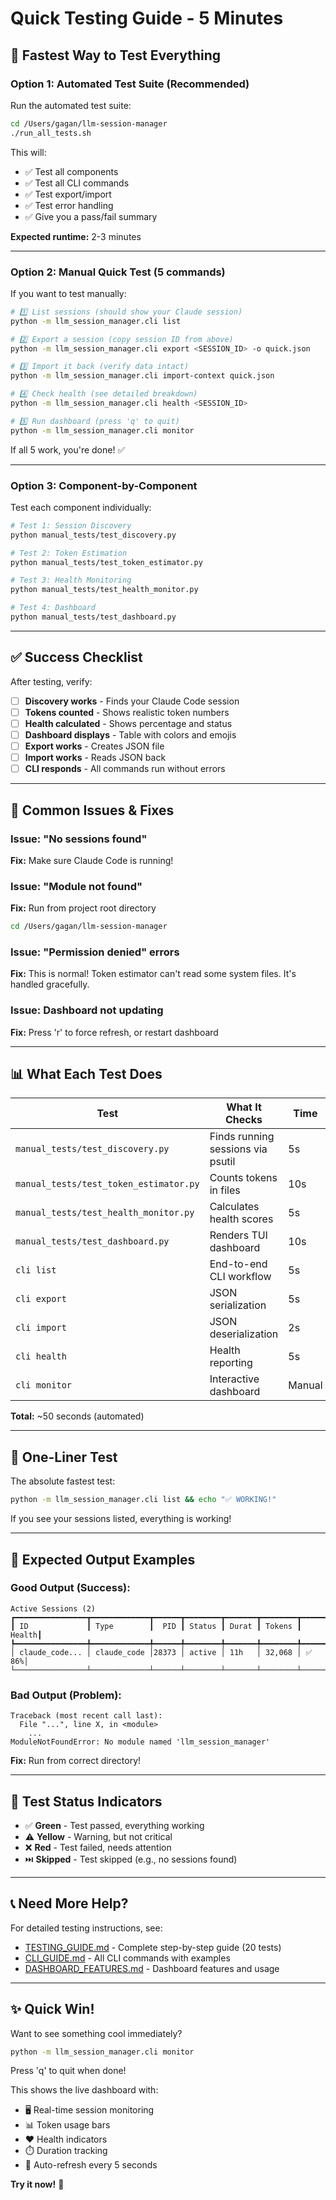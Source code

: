 # Quick Testing Guide - 5 Minutes

## 🚀 Fastest Way to Test Everything

### **Option 1: Automated Test Suite (Recommended)**

Run the automated test suite:

```bash
cd /Users/gagan/llm-session-manager
./run_all_tests.sh
```

This will:
- ✅ Test all components
- ✅ Test all CLI commands
- ✅ Test export/import
- ✅ Test error handling
- ✅ Give you a pass/fail summary

**Expected runtime:** 2-3 minutes

---

### **Option 2: Manual Quick Test (5 commands)**

If you want to test manually:

```bash
# 1️⃣ List sessions (should show your Claude session)
python -m llm_session_manager.cli list

# 2️⃣ Export a session (copy session ID from above)
python -m llm_session_manager.cli export <SESSION_ID> -o quick.json

# 3️⃣ Import it back (verify data intact)
python -m llm_session_manager.cli import-context quick.json

# 4️⃣ Check health (see detailed breakdown)
python -m llm_session_manager.cli health <SESSION_ID>

# 5️⃣ Run dashboard (press 'q' to quit)
python -m llm_session_manager.cli monitor
```

If all 5 work, you're done! ✅

---

### **Option 3: Component-by-Component**

Test each component individually:

```bash
# Test 1: Session Discovery
python manual_tests/test_discovery.py

# Test 2: Token Estimation
python manual_tests/test_token_estimator.py

# Test 3: Health Monitoring
python manual_tests/test_health_monitor.py

# Test 4: Dashboard
python manual_tests/test_dashboard.py
```

---

## ✅ Success Checklist

After testing, verify:

- [ ] **Discovery works** - Finds your Claude Code session
- [ ] **Tokens counted** - Shows realistic token numbers
- [ ] **Health calculated** - Shows percentage and status
- [ ] **Dashboard displays** - Table with colors and emojis
- [ ] **Export works** - Creates JSON file
- [ ] **Import works** - Reads JSON back
- [ ] **CLI responds** - All commands run without errors

---

## 🐛 Common Issues & Fixes

### Issue: "No sessions found"
**Fix:** Make sure Claude Code is running!

### Issue: "Module not found"
**Fix:** Run from project root directory
```bash
cd /Users/gagan/llm-session-manager
```

### Issue: "Permission denied" errors
**Fix:** This is normal! Token estimator can't read some system files. It's handled gracefully.

### Issue: Dashboard not updating
**Fix:** Press 'r' to force refresh, or restart dashboard

---

## 📊 What Each Test Does

| Test | What It Checks | Time |
|------|----------------|------|
| `manual_tests/test_discovery.py` | Finds running sessions via psutil | 5s |
| `manual_tests/test_token_estimator.py` | Counts tokens in files | 10s |
| `manual_tests/test_health_monitor.py` | Calculates health scores | 5s |
| `manual_tests/test_dashboard.py` | Renders TUI dashboard | 10s |
| `cli list` | End-to-end CLI workflow | 5s |
| `cli export` | JSON serialization | 5s |
| `cli import` | JSON deserialization | 2s |
| `cli health` | Health reporting | 5s |
| `cli monitor` | Interactive dashboard | Manual |

**Total:** ~50 seconds (automated)

---

## 🎯 One-Liner Test

The absolute fastest test:

```bash
python -m llm_session_manager.cli list && echo "✅ WORKING!"
```

If you see your sessions listed, everything is working!

---

## 📝 Expected Output Examples

### **Good Output (Success):**
```
Active Sessions (2)
┏━━━━━━━━━━━━━━━━┳━━━━━━━━━━━━━┳━━━━━━┳━━━━━━━━┳━━━━━━━┳━━━━━━━━┳━━━━━━━┓
┃ ID             ┃ Type        ┃  PID ┃ Status ┃ Durat ┃ Tokens ┃ Health┃
┡━━━━━━━━━━━━━━━━╇━━━━━━━━━━━━━╇━━━━━━╇━━━━━━━━╇━━━━━━━╇━━━━━━━━╇━━━━━━━┩
│ claude_code... │ claude_code │28373 │ active │ 11h   │ 32,068 │ ✅ 86%│
└────────────────┴─────────────┴──────┴────────┴───────┴────────┴───────┘
```

### **Bad Output (Problem):**
```
Traceback (most recent call last):
  File "...", line X, in <module>
    ...
ModuleNotFoundError: No module named 'llm_session_manager'
```

**Fix:** Run from correct directory!

---

## 🚦 Test Status Indicators

- ✅ **Green** - Test passed, everything working
- ⚠️ **Yellow** - Warning, but not critical
- ❌ **Red** - Test failed, needs attention
- ⏭️ **Skipped** - Test skipped (e.g., no sessions found)

---

## 📞 Need More Help?

For detailed testing instructions, see:
- [TESTING_GUIDE.md](TESTING_GUIDE.md) - Complete step-by-step guide (20 tests)
- [CLI_GUIDE.md](CLI_GUIDE.md) - All CLI commands with examples
- [DASHBOARD_FEATURES.md](DASHBOARD_FEATURES.md) - Dashboard features and usage

---

## ✨ Quick Win!

Want to see something cool immediately?

```bash
python -m llm_session_manager.cli monitor
```

Press 'q' to quit when done!

This shows the live dashboard with:
- 🖥️ Real-time session monitoring
- 📊 Token usage bars
- ❤️ Health indicators
- ⏱️ Duration tracking
- 🔄 Auto-refresh every 5 seconds

**Try it now!** 🎉

